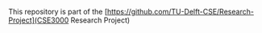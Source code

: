 This repository is part of the [https://github.com/TU-Delft-CSE/Research-Project](CSE3000 Research Project)
